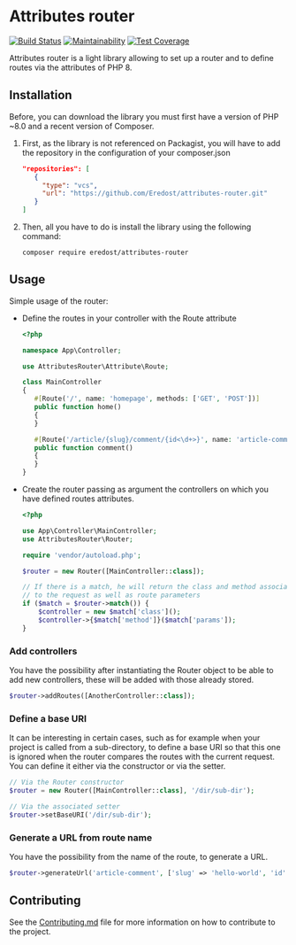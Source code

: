 # Attributes router

[![Build Status](https://travis-ci.com/Eredost/attributes-router.svg?branch=main)](https://travis-ci.com/Eredost/attributes-router)
[![Maintainability](https://api.codeclimate.com/v1/badges/73fa249c8e3ddb42263c/maintainability)](https://codeclimate.com/github/Eredost/attributes-router/maintainability)
[![Test Coverage](https://api.codeclimate.com/v1/badges/73fa249c8e3ddb42263c/test_coverage)](https://codeclimate.com/github/Eredost/attributes-router/test_coverage)

Attributes router is a light library allowing to set up a router and
to define routes via the attributes of PHP 8.

## Installation

Before, you can download the library you must first have a version of
PHP ~8.0 and a recent version of Composer.

1. First, as the library is not referenced on Packagist, you will have
  to add the repository in the configuration of your composer.json

   ```json
   "repositories": [
      {
        "type": "vcs",
        "url": "https://github.com/Eredost/attributes-router.git"
      }
   ]
   ```

2. Then, all you have to do is install the library using the following command:

   ```shell
   composer require eredost/attributes-router
   ```

## Usage

Simple usage of the router:

- Define the routes in your controller with the Route attribute

   ```php
   <?php

  namespace App\Controller;

  use AttributesRouter\Attribute\Route;

  class MainController
  {
      #[Route('/', name: 'homepage', methods: ['GET', 'POST'])]
      public function home()
      {
      }

      #[Route('/article/{slug}/comment/{id<\d+>}', name: 'article-comment')]
      public function comment()
      {
      }
  }
   ```

- Create the router passing as argument the controllers on which you have
  defined routes attributes.

   ```php
   <?php

   use App\Controller\MainController;
   use AttributesRouter\Router;

   require 'vendor/autoload.php';

   $router = new Router([MainController::class]);

   // If there is a match, he will return the class and method associated
   // to the request as well as route parameters
   if ($match = $router->match()) {
       $controller = new $match['class']();
       $controller->{$match['method']}($match['params']);
   }
   ```

### Add controllers

You have the possibility after instantiating the Router object to be able
to add new controllers, these will be added with those already stored.

```php
$router->addRoutes([AnotherController::class]);
```

### Define a base URI

It can be interesting in certain cases, such as for example when your project
is called from a sub-directory, to define a base URI so that this one is
ignored when the router compares the routes with the current request. You can
define it either via the constructor or via the setter.

```php
// Via the Router constructor
$router = new Router([MainController::class], '/dir/sub-dir');

// Via the associated setter
$router->setBaseURI('/dir/sub-dir');
```

### Generate a URL from route name

You have the possibility from the name of the route, to generate a URL.

```php
$router->generateUrl('article-comment', ['slug' => 'hello-world', 'id' => 15]);
```

## Contributing

See the [Contributing.md](CONTRIBUTING.md) file for more information
on how to contribute to the project.
